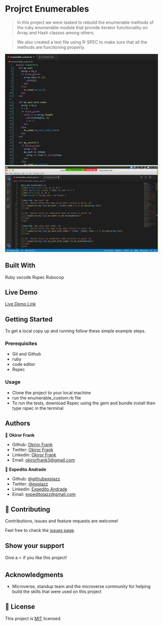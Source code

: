 # Projrct Enumerables

>In this project we were tasked to rebuild the enumerable methods of the ruby enumerable module that provide iterator functionality on Array and Hash classes among others.

>We also created a test file using R-SPEC to make sure that all the methods are functioning properly.

![screenshot](screenshot.PNG)
![test-screenshot](screenshotr.png)

## Built With

Ruby
vscode
Rspec
Rubocop

## Live Demo

[Live Demo Link](https://repl.it/@frankoo/enumerables)


## Getting Started

To get a local copy up and running follow these simple example steps.

### Prerequisites

- Git and Github
- ruby
- code editor
- Rspec

### Usage

- Clone the project to your local machine 
- run the enumerable_custom.rb file
- To run the tests, download Rspec using the gem and bundle install then type rspec in the terminal

## Authors

👤 **Okiror Frank**

- Github: [Okiror Frank](https://github.com/frankopkusianwar)
- Twitter: [Okiror Frank](https://twitter.com/franko0781)
- Linkedin: [Okiror Frank](https://linkedin.com/in/frank-okiror-250076b5)
- Email: okirorfrank3@gmail.com

👤 **Expedito Andrade**

- Github: [@githubexpjazz](https://github.com/expjazz)
- Twitter: [@expjazz](https://twitter.com/expeditoandrade13)
- Linkedin: [Expedito Andrade](https://www.linkedin.com/in/expedito-andrade-3645151a4/)
- Email: expeditojazz@gmail.com

## 🤝 Contributing

Contributions, issues and feature requests are welcome!

Feel free to check the [issues page](issues/).

## Show your support

Give a ⭐️ if you like this project!

## Acknowledgments

- Microverse, standup team and the microverse community for helping build the skills that were used on this project

## 📝 License

This project is [MIT](lic.url) licensed.
